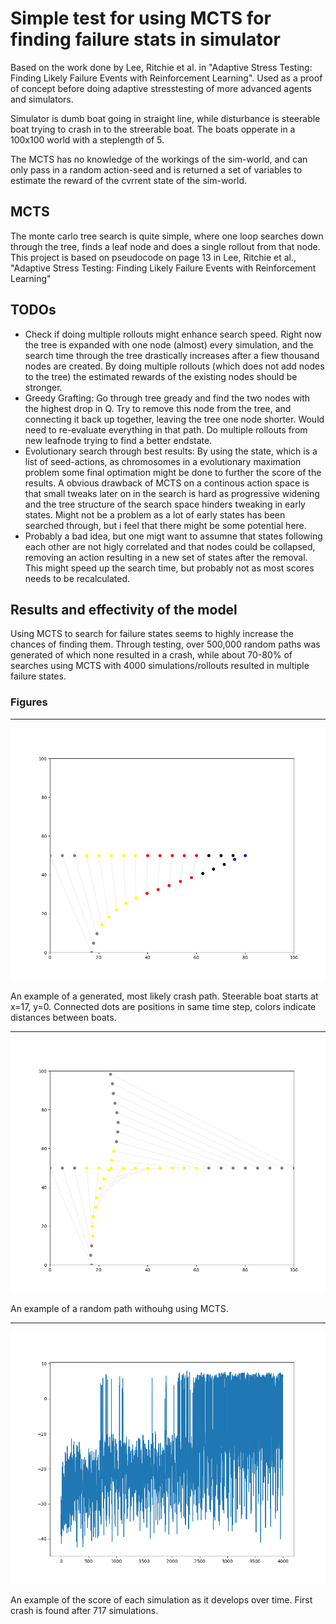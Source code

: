 # Simple test for using MCTS for finding failure stats in simulator

Based on the work done by Lee, Ritchie et al. in "Adaptive Stress Testing: Finding Likely Failure Events with Reinforcement Learning". Used as a proof of concept before doing adaptive stresstesting of more advanced agents and simulators.

Simulator is dumb boat going in straight line, while disturbance is steerable boat trying to crash in to the streerable boat. The boats opperate in a 100x100 world with a steplength of 5.

The MCTS has no knowledge of the workings of the sim-world, and can only pass in a random action-seed and is returned a set of variables to estimate the reward of the cvrrent state of the sim-world.

## MCTS

The monte carlo tree search is quite simple, where one loop searches down through the tree, finds a leaf node and does a single rollout from that node. This project is based on pseudocode on page 13 in Lee, Ritchie et al., "Adaptive Stress Testing: Finding Likely Failure Events with Reinforcement Learning"

## TODOs

* Check if doing multiple rollouts might enhance search speed. Right now the tree is expanded with one node (almost) every simulation, and the search time through the tree drastically increases after a fiew thousand nodes are created. By doing multiple rollouts (which does not add nodes to the tree) the estimated rewards of the existing nodes should be stronger.
* Greedy Grafting: Go through tree gready and find the two nodes with the highest drop in Q. Try to remove this node from the tree, and connecting it back up together, leaving the tree one node shorter. Would need to re-evaluate everything in that path. Do multiple rollouts from new leafnode trying to find a better endstate.
* Evolutionary search through best results: By using the state, which is a list of seed-actions, as chromosomes in a evolutionary maximation problem some final optimation might be done to further the score of the results. A obvious drawback of MCTS on a continous action space is that small tweaks later on in the search is hard as progressive widening and the tree structure of the search space hinders tweaking in early states. Might not be a problem as a lot of early states has been searched through, but i feel that there might be some potential here.
* Probably a bad idea, but one migt want to assumne that states following each other are not higly correlated and that nodes could be collapsed, removing an action resulting in a new set of states after the removal. This might speed up the search time, but probably not as most scores needs to be recalculated.

## Results and effectivity of the model

Using MCTS to search for failure states seems to highly increase the chances of finding them. Through testing, over 500,000 random paths was generated of which none resulted in a crash, while about 70-80% of searches using MCTS with 4000 simulations/rollouts resulted in multiple failure states.

### Figures

----

![Image of a generated, most likely crash path](figs/crashPath.png?raw=true "Crash Path")

An example of a generated, most likely crash path. Steerable boat starts at x=17, y=0. Connected dots are positions in same time step, colors indicate distances between boats.

----

![Image of a route with random seed actions](figs/randomPath.png?raw=true "Random path")

An example of a random path withouhg using MCTS.

----

![Reward over time](figs/scoreOverTime.png?raw=true "Reward over time")

An example of the score of each simulation as it develops over time. First crash is found after 717 simulations.

